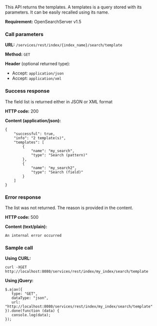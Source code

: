 This API returns the templates. A templates is a query stored with its parameters. It can be easily recalled using its name.

**Requirement:** OpenSearchServer v1.5

### Call parameters

**URL:** ```/services/rest/index/{index_name}/search/template```

**Method:** ```GET```

**Header** (optional returned type):
- Accept: ```application/json```
- Accept: ```application/xml```

### Success response
The field list is returned either in JSON or XML format

**HTTP code:**
200

**Content (application/json):**

    {
        "successful": true,
        "info": "2 template(s)",
        "templates": [
            {
                "name": "my_search",
                "type": "Search (pattern)"
            },
            {
                "name": "my_search2",
                "type": "Search (field)"
            }
        ]
    }
    

### Error response

The list was not returned. The reason is provided in the content.

**HTTP code:**
500

**Content (text/plain):**
    
    An internal error occurred
    

### Sample call

**Using CURL:**

    curl -XGET http://localhost:8080/services/rest/index/my_index/search/template
    

**Using jQuery:**
    
    $.ajax({ 
       type: "GET",
       dataType: "json",
       url: "http://localhost:8080/services/rest/index/my_index/search/template"
    }).done(function (data) {
       console.log(data);
    });
    